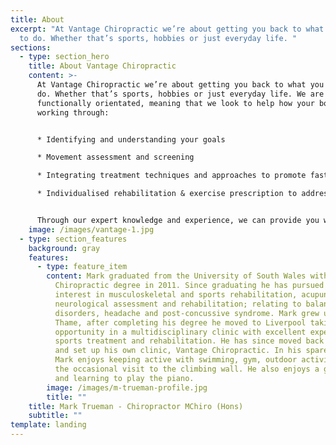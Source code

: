 ```yaml
---
title: About
excerpt: "At Vantage Chiropractic we’re about getting you back to what you want
  to do. Whether that’s sports, hobbies or just everyday life. "
sections:
  - type: section_hero
    title: About Vantage Chiropractic
    content: >-
      At Vantage Chiropractic we’re about getting you back to what you want to
      do. Whether that’s sports, hobbies or just everyday life. We are
      functionally orientated, meaning that we look to help how your body is
      working through:


      * Identifying and understanding your goals 

      * Movement assessment and screening

      * Integrating treatment techniques and approaches to promote faster recovery 

      * Individualised rehabilitation & exercise prescription to address key weaknesses, muscle imbalance and improve movement patterns.


      Through our expert knowledge and experience, we can provide you with the vantage point of a route to recovery or to optimise performance in activity.
    image: /images/vantage-1.jpg
  - type: section_features
    background: gray
    features:
      - type: feature_item
        content: Mark graduated from the University of South Wales with a Masters of
          Chiropractic degree in 2011. Since graduating he has pursued areas of
          interest in musculoskeletal and sports rehabilitation, acupuncture,
          neurological assessment and rehabilitation; relating to balance
          disorders, headache and post-concussive syndrome. Mark grew up in
          Thame, after completing his degree he moved to Liverpool taking an
          opportunity in a multidisciplinary clinic with excellent expertise in
          sports treatment and rehabilitation. He has since moved back to Thame
          and set up his own clinic, Vantage Chiropractic. In his spare time
          Mark enjoys keeping active with swimming, gym, outdoor activities and
          the occasional visit to the climbing wall. He also enjoys a good book
          and learning to play the piano.
        image: /images/m-trueman-profile.jpg
        title: ""
    title: Mark Trueman - Chiropractor MChiro (Hons)
    subtitle: ""
template: landing
---
```

